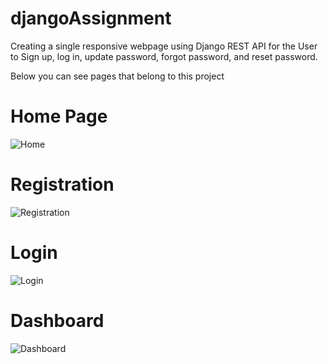 # djangoAssignment
Creating a single responsive webpage using Django REST API for the User to Sign up, log in, update password, forgot password, and reset password.

Below you can see pages that belong to this project

# Home Page

![Home](https://user-images.githubusercontent.com/84641812/172046168-f0693482-43b7-4885-a009-8323148679fb.jpeg)

# Registration

![Registration](https://user-images.githubusercontent.com/84641812/172046182-e316b762-62dc-40c5-86a0-f8c891bff976.jpeg)

# Login

![Login](https://user-images.githubusercontent.com/84641812/172046200-b4a050cf-d42a-432c-8231-6c911d510620.jpeg)

# Dashboard

![Dashboard](https://user-images.githubusercontent.com/84641812/172046216-0bc94abe-a4d8-4784-a94f-4cb1de91dcef.jpeg)
